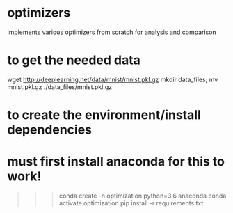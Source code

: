 # optimizers
implements various optimizers from scratch for analysis and comparison

# to get the needed data
wget http://deeplearning.net/data/mnist/mnist.pkl.gz
mkdir data_files; mv mnist.pkl.gz ./data_files/mnist.pkl.gz

# to create the environment/install dependencies
# must first install anaconda for this to work!
>>> conda create -n optimization python=3.6 anaconda
>>> conda activate optimization
>>> pip install -r requirements.txt

